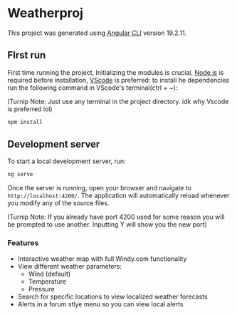 # Weatherproj

This project was generated using [Angular CLI](https://github.com/angular/angular-cli) version 19.2.11.

## FIrst run
First time running the project, Initializing the modules is crucial, [Node.js](https://nodejs.org/en) is required before installation, [VScode](https://code.visualstudio.com/download) is preferred:
to install he dependencies run the following command in VScode's terminal(ctrl + ~):

(Turnip Note: Just use any terminal in the project directory. idk why Vscode is preferred lol)
```bash
npm install
```
## Development server

To start a local development server, run:

```bash
ng serve
```

Once the server is running, open your browser and navigate to `http://localhost:4200/`. The application will automatically reload whenever you modify any of the source files.

(Turnip Note: If you already have port 4200 used for some reason you will be prompted to use another. Inputting Y will show you the new port)

### Features

- Interactive weather map with full Windy.com functionality
- View different weather parameters:
  - Wind (default)
  - Temperature
  - Pressure
- Search for specific locations to view localized weather forecasts
- Alerts in a forum stlye menu so you can view local alerts



